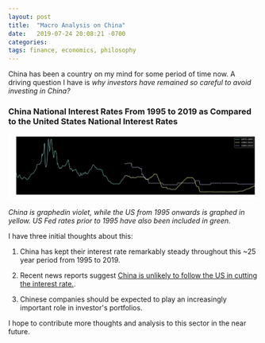 ```yaml
---
layout: post
title:  "Macro Analysis on China"
date:   2019-07-24 20:08:21 -0700
categories: 
tags: finance, economics, philosophy
---
```

China has been a country on my mind for some period of time now. A driving question I have is *why investors have remained so careful to avoid investing in China?* 

### China National Interest Rates From 1995 to 2019 as Compared to the United States National Interest Rates

<img src="/assets/1995-2019-China.png" class="img-responsive" alt="Interbank Lending from 1995 to 2019"/>

*China is graphedin violet, while the US from 1995 onwards is graphed in yellow. US Fed rates prior to 1995 have also been included in green.*

I have three initial thoughts about this:

1. China has kept their interest rate remarkably steady throughout this ~25 year period from 1995 to 2019. 

2. Recent news reports suggest [China is unlikely to follow the US in cutting the interest rate.](https://www.scmp.com/economy/china-economy/article/3019798/china-unlikely-follow-us-federal-reserve-interest-rate-cut).

3. Chinese companies should be expected to play an increasingly important role in investor's portfolios. 

I hope to contribute more thoughts and analysis to this sector in the near future.